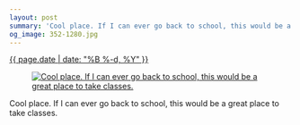 ```yaml
---
layout: post
summary: 'Cool place. If I can ever go back to school, this would be a great place to take classes.'
og_image: 352-1280.jpg
---
```


<p>
 <time>
  <a href="/352">
   {{ page.date | date: "%B %-d, %Y" }}
  </a>
 </time>
 <a href="/352">
  <figure data-taken="8/2/2014">
   <img alt="Cool place. If I can ever go back to school, this would be a great place to take classes." sizes="(min-width: 700px) 50vw, calc(100vw - 2rem)" src="{{ site.assets_url }}/352-640.jpg" srcset="{{ site.assets_url }}/352-1280.jpg 1280w, {{ site.assets_url }}/352-960.jpg 960w, {{ site.assets_url }}/352-640.jpg 640w, {{ site.assets_url }}/352-320.jpg 320w"/>
  </figure>
 </a>
 <span>
  Cool place. If I can ever go back to school, this would be a great place to take classes.
 </span>
</p>
